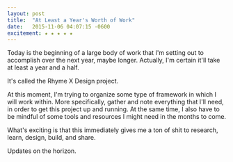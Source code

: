```yaml
---
layout: post
title:  "At Least a Year's Worth of Work"
date:   2015-11-06 04:07:15 -0600
excitement: ★ ★ ★ ★ ★
---
```

Today is the beginning of a large body of work that I'm setting out to accomplish over the next year, maybe longer. Actually, I'm certain it'll take at least a year and a half.

It's called the Rhyme X Design project.

At this moment, I'm trying to organize some type of framework in which I will work within. More specifically, gather and note everything that I'll need, in order to get this project up and running. At the same time, I also have to be mindful of some tools and resources I might need in the months to come.

What's exciting is that this immediately gives me a ton of shit to research, learn, design, build, and share.

Updates on the horizon.